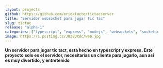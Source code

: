 ```yaml
---
layout: projects
github: https://github.com/ericktucto/tictacserver
title: "Servidor websocket para jugar Tic Tac"
slug: tictac
release: "alpha-1"
categories: ["typescript", "express", "nodejs", "websockets", "socketio", "selfhosted"]
image: https://i.postimg.cc/J0383Xdc/web.jpg
---
```


**Un servidor para jugar tic tact, esta hecho en typescript y express. Este
proyecto solo es el servidor, necesitarias un cliente para jugarlo, aun así es
muy divertido, y entretenido**

